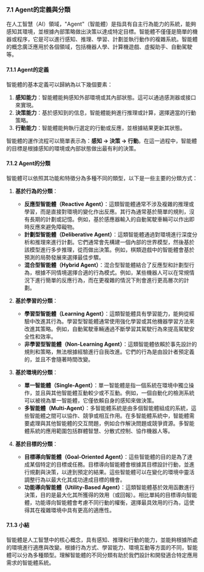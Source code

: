 ### **7.1 Agent的定義與分類**

在人工智慧（AI）領域，"Agent"（智能體）是指具有自主行為能力的系統，能夠感知其環境，並根據內部策略做出決策以達成特定目標。智能體不僅僅是簡單的機器或程序，它是可以進行感知、推理、學習、計劃並執行動作的複雜系統。智能體的概念廣泛應用於各個領域，包括機器人學、計算機遊戲、虛擬助手、自動駕駛等。

#### **7.1.1 Agent的定義**

智能體的基本定義可以歸納為以下幾個要素：
1. **感知能力**：智能體能夠感知外部環境或其內部狀態。這可以通過感測器或接口來實現。
2. **決策能力**：基於感知到的信息，智能體能夠進行推理或計算，選擇適當的行動策略。
3. **行動能力**：智能體能夠執行選定的行動或反應，並根據結果更新其狀態。

智能體的運作流程可以簡單表示為：**感知 -> 決策 -> 行動**。在這一過程中，智能體的目標是根據感知的環境或內部狀態做出最有利的決策。

#### **7.1.2 Agent的分類**

智能體可以依照其功能和特徵分為多種不同的類型，以下是一些主要的分類方式：

1. **基於行為的分類**：
   - **反應型智能體（Reactive Agent）**：這類智能體通常不涉及複雜的推理或學習，而是直接對環境的變化作出反應。其行為通常基於簡單的規則，沒有長期的計劃或記憶。例如，基於感應器輸入的自動駕駛車輛可以作出即時反應來避免障礙物。
   - **計劃型智能體（Deliberative Agent）**：這類智能體通過對環境進行深度分析和推理來進行計劃。它們通常會先構建一個內部的世界模型，然後基於該模型進行多步推理，從而做出決策。例如，棋類遊戲中的智能體會基於預測的局勢發展來選擇最佳步驟。
   - **混合型智能體（Hybrid Agent）**：混合型智能體結合了反應型和計劃型行為，根據不同情境選擇合適的行為模式。例如，某些機器人可以在常規情況下進行簡單的反應行為，而在更複雜的情況下則會進行更高層次的計劃。

2. **基於學習的分類**：
   - **學習型智能體（Learning Agent）**：這類智能體具有學習能力，能夠從經驗中改進其行為。學習型智能體通常使用強化學習或其他機器學習方法來改進其策略。例如，自動駕駛車輛通過不斷學習其駕駛行為來提高駕駛安全性和效率。
   - **非學習型智能體（Non-Learning Agent）**：這類智能體依賴於事先設計的規則和策略，無法根據經驗進行自我改進。它們的行為是由設計者預定義的，並且不會隨著時間改變。

3. **基於環境的分類**：
   - **單一智能體（Single-Agent）**：單一智能體是指一個系統在環境中獨立操作，並且與其他智能體互動較少或不互動。例如，一個自動化的檢測系統可以被視為單一智能體，它僅依賴自身的感知來做決策。
   - **多智能體（Multi-Agent）**：多智能體系統是由多個智能體組成的系統，這些智能體之間可以協作、競爭或相互作用。在多智能體系統中，智能體需要處理與其他智能體的交互問題，例如合作解決問題或競爭資源。多智能體系統的應用範圍包括群體智慧、分散式控制、協作機器人等。

4. **基於目標的分類**：
   - **目標導向智能體（Goal-Oriented Agent）**：這些智能體的目的是為了達成某個特定的目標或任務。目標導向智能體會根據其目標設計行動，並進行規劃與決策，以達到預定的結果。這些智能體可以在變化的環境中靈活調整行為以最大化其成功達成目標的機會。
   - **功能導向智能體（Utility-Based Agent）**：這類智能體基於效用函數進行決策，目的是最大化其所獲得的效用（或回報）。相比單純的目標導向智能體，功能導向智能體會考慮不同行動的權衡，選擇最具效用的行為，這使得其在複雜環境中具有更高的適應性。

#### **7.1.3 小結**

智能體是人工智慧中的核心概念，具有感知、推理和行動的能力，並能夠根據所處的環境進行適應與改變。根據行為方式、學習能力、環境互動等方面的不同，智能體可以分為多種類型。理解智能體的不同分類有助於我們設計和開發適合特定應用需求的智能體系統。